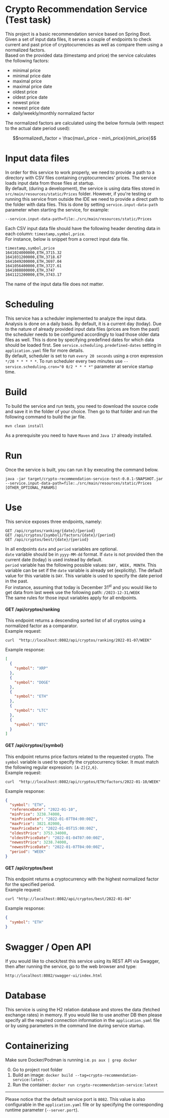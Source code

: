 # Crypto Recommendation Service (Test task)

This project is a basic recommendation service based on Spring Boot. Given a set of input data files, it serves a couple of endpoints to check current and past price of cryptocurrencies as well as compare them using a normalized factors. \
Based on the provided data (timestamp and price) the service calculates the following factors: 
* minimal price
* minimal price date
* maximal price
* maximal price date
* oldest price
* oldest price date
* newest price
* newest price date
* daily/weekly/monthly normalized factor

The normalized factors are calculated using the below formula (with respect to the actual date period used):
```math
normalized\_factor = \frac{max\_price - min\_price}{min\_price}
```

# Input data files

In order for this service to work properly, we need to provide a path to a directory with CSV files containing cryptocurrencies' prices.
The service loads input data from those files at startup.\
By default, (during a development), the service is using data files stored in `src/main/resources/static/Prices` folder.
However, if you're testing or running this service from outside the IDE we need to provide a direct path to the folder with data files.
This is done by setting `service.input-data-path` parameter when starting the service, for example:

`--service.input-data-path=file:./src/main/resources/static/Prices`

Each CSV input data file should have the following header denoting data in each column: `timestamp,symbol,price`.\
For instance, below is snippet from a correct input data file.
```
timestamp,symbol,price
1641024000000,ETH,3715.32
1641031200000,ETH,3718.67
1641049200000,ETH,3697.04
1641056400000,ETH,3727.61
1641088800000,ETH,3747
1641121200000,ETH,3743.17
```
The name of the input data file does not matter.

# Scheduling

This service has a scheduler implemented to analyze the input data.
Analysis is done on a daily basis. By default, it is a current day (today).
Due to the nature of already provided input data files (prices are from the past) the scheduler needs to be configured accordingly to load those older data files as well.
This is done by specifying predefined dates for which data should be loaded first. See `service.scheduling.predefined-dates` setting in 
`application.yaml` file for more details. \
By default, scheduler is set to run `every 20 seconds` using a cron expression `*/20 * * * * *`. To run scheduler every two minutes use `--service.scheduling.cron="0 0/2 * * * *"` parameter at service startup time.

# Build

To build the service and run tests, you need to download the source code and save it in the folder of your choice.
Then go to that folder and run the following command to build the jar file.

    mvn clean install

As a prerequisite you need to have `Maven` and `Java 17` already installed.

# Run

Once the service is built, you can run it by executing the command below.

    java -jar target/crypto-recommendation-service-test-0.0.1-SNAPSHOT.jar --service.input-data-path=file:./src/main/resources/static/Prices [OTHER_OPTIONAL_PARAMS]

# Use

This service exposes three endpoints, namely:

    GET /api/cryptos/ranking/{date}/{period}    
    GET /api/cryptos/{symbol}/factors/{date}/{period}
    GET /api/cryptos/best/{date}/{period}

In all endpoints `date` and `period` variables are optional. \
`date` variable should be in `yyyy-MM-dd` format. If `date` is not provided then the current date (today) is used instead by default. \
`period` variable has the following possible values: `DAY, WEEK, MONTH`. This variable can be set if the `date` variable is already set (explicitly).
The default value for this variable is `DAY`. This variable is used to specify the date period in the past. \
For instance, assuming that today is December 31<sup>st</sup> and you would like to get data from last week use the following path: `/2023-12-31/WEEK` \
The same rules for those input variables apply for all endpoints.

#### GET /api/cryptos/ranking
This endpoint returns a descending sorted list of all cryptos using a normalized factor as a comparator. \
Example request:

    curl  "http://localhost:8082/api/cryptos/ranking/2022-01-07/WEEK"

Example response:

```json
[
  {
    "symbol": "XRP"
  },
  {
    "symbol": "DOGE"
  },
  {
    "symbol": "ETH"
  },
  {
    "symbol": "LTC"
  },
  {
    "symbol": "BTC"
  }
]

```

#### GET /api/cryptos/{symbol}
This endpoint returns price factors related to the requested crypto. The `symbol` variable is used to specify the cryptocurrency ticker. It must match the following regular expression: `[A-Z]{2,6}`. \
Example request:

    curl  "http://localhost:8082/api/cryptos/ETH/factors/2022-01-10/WEEK"

Example response:
```json
{
  "symbol": "ETH",
  "referenceDate": "2022-01-10",
  "minPrice": 3238.74000,
  "minPriceDate": "2022-01-07T04:00:00Z",
  "maxPrice": 3821.02000,
  "maxPriceDate": "2022-01-05T15:00:00Z",
  "oldestPrice": 3753.34000,
  "oldestPriceDate": "2022-01-04T07:00:00Z",
  "newestPrice": 3238.74000,
  "newestPriceDate": "2022-01-07T04:00:00Z",
  "period": "WEEK"
}
```

#### GET /api/cryptos/best
This endpoint returns a cryptocurrency with the highest normalized factor for the specified period. \
Example request:

    curl "http://localhost:8082/api/cryptos/best/2022-01-04"

Example response:
```json
{
  "symbol": "ETH"
}
```

# Swagger / Open API

If you would like to check/test this service using its REST API via Swagger, then after running
the service, go to the web browser and type:

    http://localhost:8082/swagger-ui/index.html

# Database
This service is using the H2 relation database and stores the data (fetched exchange rates) in memory.
If you would like to use another DB then please specify all the required connection information in the
`application.yaml` file or by using parameters in the command line during service startup.

# Containerizing

Make sure Docker/Podman is running i.e. `ps aux | grep docker`

0. Go to project root folder
1. Build an image: `docker build --tag=crypto-recommendation-service:latest .`
2. Run the container: `docker run crypto-recommendation-service:latest`

---
Please notice that the default service port is `8082`.
This value is also configurable in the `application.yaml` file or by specifying the corresponding runtime parameter (`--server.port`).
